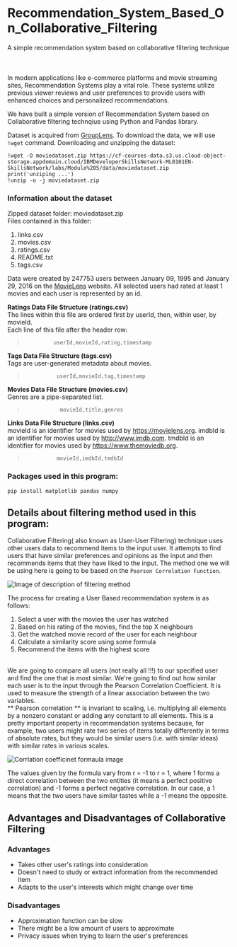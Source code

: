 # Recommendation_System_Based_On_Collaborative_Filtering
A simple recommendation system based on collaborative filtering technique
<br></br>
<br></br>
In modern applications like e-commerce platforms and movie streaming sites, Recommendation Systems play a vital role. These systems utilize previous viewer reviews and user preferences to provide users with enhanced choices and personalized recommendations.

We have built a simple version of Recommendation System based on Collaborative filtering technqiue using Python and Pandas library.

Dataset is acquired from [GroupLens](https://grouplens.org/datasets/movielens/?utm_medium=Exinfluencer&utm_source=Exinfluencer&utm_content=000026UJ&utm_term=10006555&utm_id=NA-SkillsNetwork-Channel-SkillsNetworkCoursesIBMDeveloperSkillsNetworkML0101ENSkillsNetwork1047-2022-01-01). 
To download the data, we will use `!wget` command.
Downloading and unzipping the dataset:
```
!wget -O moviedataset.zip https://cf-courses-data.s3.us.cloud-object-storage.appdomain.cloud/IBMDeveloperSkillsNetwork-ML0101EN-SkillsNetwork/labs/Module%205/data/moviedataset.zip
print('unziping ...')
!unzip -o -j moviedataset.zip 
```

### Information about the dataset
Zipped dataset folder:  moviedataset.zip    </br>
Files contained in this folder:
1. links.csv 
2. movies.csv
3. ratings.csv
4. README.txt
5. tags.csv

Data were created by 247753 users between January 09, 1995 and January 29, 2016 on the [MovieLens](http://movielens.org) website. All selected users had rated at least 1 movies and  each user is represented by an id.

**Ratings Data File Structure (ratings.csv)**   </br>
The lines within this file are ordered first by userId, then, within user, by movieId.   </br>
Each line of this file after the header row:    </br>
>              userId,movieId,rating,timestamp
              
**Tags Data File Structure (tags.csv)**   </br>
Tags are user-generated metadata about movies.    </br>
>               userId,movieId,tag,timestamp
                
**Movies Data File Structure (movies.csv)**   </br>
Genres are a pipe-separated list.   </br>
>                movieId,title,genres

**Links Data File Structure (links.csv)**     </br>
movieId is an identifier for movies used by <https://movielens.org>. imdbId is an identifier for movies used by <http://www.imdb.com>. tmdbId is an identifier for movies used by <https://www.themoviedb.org>.   </br>
>               movieId,imdbId,tmdbId
                
                

### Packages used in this program:
```
pip install matplotlib pandas numpy
```

## Details about filtering method used in this program:
Collaborative Filtering( also known as User-User Filtering) technique uses other users data to recommend items to the input user. It attempts to find users that have similar preferences and opinions as the input and then recommends items that they have liked to the input. The method one we will be using here is going to be based on the `Pearson Correlation Function`.

![Image of description of filtering method](https://cf-courses-data.s3.us.cloud-object-storage.appdomain.cloud/IBMDeveloperSkillsNetwork-ML0101EN-SkillsNetwork/labs/Module%205/images/User_Item.png)

The process for creating a User Based recommendation system is as follows:
1. Select a user with the movies the user has watched
2. Based on his rating of the movies, find the top X neighbours
3. Get the watched movie record of the user for each neighbour
4. Calculate a similarity score using some formula
5. Recommend the items with the highest score
</br>
We are going to compare all users (not really all !!!) to our specified user and find the one that is most similar.
We're going to find out how similar each user is to the input through the Pearson Correlation Coefficient. It is used to measure the strength of a linear association between the two variables. 
</br>
** Pearson correlation ** is invariant to scaling, i.e. multiplying all elements by a nonzero constant or adding any constant to all elements. This is a pretty important property in recommendation systems because, for example, two users might rate two series of items totally differently in terms of absolute rates, but they would be similar users (i.e. with similar ideas) with similar rates in various scales. 

![Corrlation coefficinet formaula image](https://editor.analyticsvidhya.com/uploads/39170Formula.JPG)

The values given by the formula vary from r = -1 to r = 1, where 1 forms a direct correlation between the two entities (it means a perfect positive correlation) and -1 forms a perfect negative correlation. In our case, a 1 means that the two users have similar tastes while a -1 means the opposite.
</br>

## Advantages and Disadvantages of Collaborative Filtering
### Advantages
* Takes other user's ratings into consideration
* Doesn't need to study or extract information from the recommended item
* Adapts to the user's interests which might change over time
### Disadvantages
* Approximation function can be slow
* There might be a low amount of users to approximate
* Privacy issues when trying to learn the user's preferences
